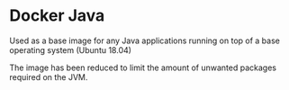 Docker Java
===

Used as a base image for any Java applications running on top of a base operating system (Ubuntu 18.04)

The image has been reduced to limit the amount of unwanted packages required on the JVM.